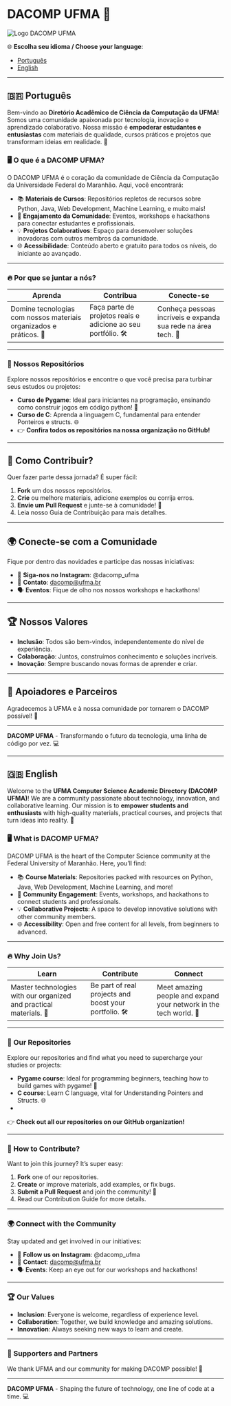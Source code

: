# DACOMP UFMA 🚀

![Logo DACOMP UFMA](LogoDacomp.jpg)

🌐 **Escolha seu idioma / Choose your language**:  
- [Português](#português)  
- [English](#english)

---

## 🇧🇷 Português

Bem-vindo ao **Diretório Acadêmico de Ciência da Computação da UFMA**! Somos uma comunidade apaixonada por tecnologia, inovação e aprendizado colaborativo. Nossa missão é **empoderar estudantes e entusiastas** com materiais de qualidade, cursos práticos e projetos que transformam ideias em realidade. 🌟

### 🖥️ O que é a DACOMP UFMA?

O DACOMP UFMA é o coração da comunidade de Ciência da Computação da Universidade Federal do Maranhão. Aqui, você encontrará:

- 📚 **Materiais de Cursos**: Repositórios repletos de recursos sobre Python, Java, Web Development, Machine Learning, e muito mais!
- 🤝 **Engajamento da Comunidade**: Eventos, workshops e hackathons para conectar estudantes e profissionais.
- 💡 **Projetos Colaborativos**: Espaço para desenvolver soluções inovadoras com outros membros da comunidade.
- 🌐 **Acessibilidade**: Conteúdo aberto e gratuito para todos os níveis, do iniciante ao avançado.

---

### 🔥 Por que se juntar a nós?

| **Aprenda** | **Contribua** | **Conecte-se** |
| --- | --- | --- |
| Domine tecnologias com nossos materiais organizados e práticos. 📖 | Faça parte de projetos reais e adicione ao seu portfólio. 🛠️ | Conheça pessoas incríveis e expanda sua rede na área tech. 🤗 |

---

### 📂 Nossos Repositórios

Explore nossos repositórios e encontre o que você precisa para turbinar seus estudos ou projetos:

- **Curso de Pygame**: Ideal para iniciantes na programação, ensinando como construir jogos em código python! 🐍
- **Curso de C**: Aprenda a linguagem C, fundamental para entender Ponteiros e structs. 🌐
- 👉 **Confira todos os repositórios na nossa organização no GitHub!**

---

## 🤖 Como Contribuir?

Quer fazer parte dessa jornada? É super fácil:

1. **Fork** um dos nossos repositórios.
2. **Crie** ou melhore materiais, adicione exemplos ou corrija erros.
3. **Envie um Pull Request** e junte-se à comunidade! 🚀
4. Leia nosso Guia de Contribuição para mais detalhes.

---

## 🌍 Conecte-se com a Comunidade

Fique por dentro das novidades e participe das nossas iniciativas:

- 📣 **Siga-nos no Instagram**: @dacomp_ufma
- 📧 **Contato**: dacomp@ufma.br
- 🗣️ **Eventos**: Fique de olho nos nossos workshops e hackathons!

---

## 🏆 Nossos Valores

- **Inclusão**: Todos são bem-vindos, independentemente do nível de experiência.
- **Colaboração**: Juntos, construímos conhecimento e soluções incríveis.
- **Inovação**: Sempre buscando novas formas de aprender e criar.

---

## 🌟 Apoiadores e Parceiros

Agradecemos à UFMA e à nossa comunidade por tornarem o DACOMP possível! 🙌

---

**DACOMP UFMA** - Transformando o futuro da tecnologia, uma linha de código por vez. 💻

---

## 🇬🇧 English

Welcome to the **UFMA Computer Science Academic Directory (DACOMP UFMA)**! We are a community passionate about technology, innovation, and collaborative learning. Our mission is to **empower students and enthusiasts** with high-quality materials, practical courses, and projects that turn ideas into reality. 🌟

### 🖥️ What is DACOMP UFMA?

DACOMP UFMA is the heart of the Computer Science community at the Federal University of Maranhão. Here, you’ll find:

- 📚 **Course Materials**: Repositories packed with resources on Python, Java, Web Development, Machine Learning, and more!
- 🤝 **Community Engagement**: Events, workshops, and hackathons to connect students and professionals.
- 💡 **Collaborative Projects**: A space to develop innovative solutions with other community members.
- 🌐 **Accessibility**: Open and free content for all levels, from beginners to advanced.

---

### 🔥 Why Join Us?

| **Learn** | **Contribute** | **Connect** |
| --- | --- | --- |
| Master technologies with our organized and practical materials. 📖 | Be part of real projects and boost your portfolio. 🛠️ | Meet amazing people and expand your network in the tech world. 🤗 |

---

### 📂 Our Repositories

Explore our repositories and find what you need to supercharge your studies or projects:

- **Pygame course**: Ideal for programming beginners, teaching how to build games with pygame! 🐍
- **C course**: Learn C language, vital for Understanding Pointers and Structs. 🌐
- 
👉 **Check out all our repositories on our GitHub organization!**

---

### 🤖 How to Contribute?

Want to join this journey? It’s super easy:

1. **Fork** one of our repositories.
2. **Create** or improve materials, add examples, or fix bugs.
3. **Submit a Pull Request** and join the community! 🚀
4. Read our Contribution Guide for more details.

---

### 🌍 Connect with the Community

Stay updated and get involved in our initiatives:

- 📣 **Follow us on Instagram**: @dacomp_ufma
- 📧 **Contact**: dacomp@ufma.br
- 🗣️ **Events**: Keep an eye out for our workshops and hackathons!

---

### 🏆 Our Values

- **Inclusion**: Everyone is welcome, regardless of experience level.
- **Collaboration**: Together, we build knowledge and amazing solutions.
- **Innovation**: Always seeking new ways to learn and create.

---

### 🌟 Supporters and Partners

We thank UFMA and our community for making DACOMP possible! 🙌

---

**DACOMP UFMA** - Shaping the future of technology, one line of code at a time. 💻
